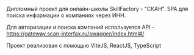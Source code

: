 Дипломный проект для онлайн-школы SkillFactory - "СКАН".
SPA для поиска информации о компаниях через ИНН.

Для авторизации и поиска компаний используется API - https://gateway.scan-interfax.ru/swagger/index.html#/

Проект реализован с помощью ViteJS, ReactJS, TypeScript
